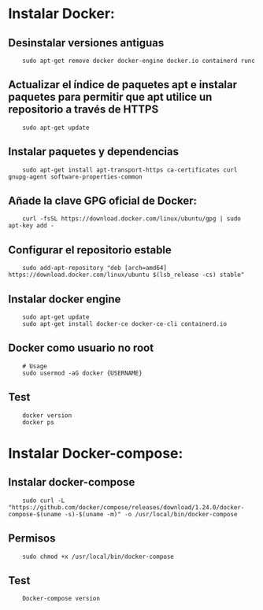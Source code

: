 # Instalar Docker:

## Desinstalar versiones antiguas
```
    sudo apt-get remove docker docker-engine docker.io containerd runc    
```
## Actualizar el índice de paquetes apt e instalar paquetes para permitir que apt utilice un repositorio a través de HTTPS
```
    sudo apt-get update
```
## Instalar paquetes y dependencias
```
    sudo apt-get install apt-transport-https ca-certificates curl gnupg-agent software-properties-common
```
## Añade la clave GPG oficial de Docker:
```
    curl -fsSL https://download.docker.com/linux/ubuntu/gpg | sudo apt-key add -
```
## Configurar el repositorio estable
```
    sudo add-apt-repository "deb [arch=amd64] https://download.docker.com/linux/ubuntu $(lsb_release -cs) stable"
```
## Instalar docker engine
```
    sudo apt-get update
    sudo apt-get install docker-ce docker-ce-cli containerd.io
```
## Docker como usuario no root
```
    # Usage
    sudo usermod -aG docker {USERNAME}
```

## Test 
```
    docker version
    docker ps
```

# Instalar Docker-compose:

## Instalar docker-compose    
```    
    sudo curl -L "https://github.com/docker/compose/releases/download/1.24.0/docker-compose-$(uname -s)-$(uname -m)" -o /usr/local/bin/docker-compose
```
## Permisos
```
    sudo chmod +x /usr/local/bin/docker-compose
```
## Test
```
    Docker-compose version
```
